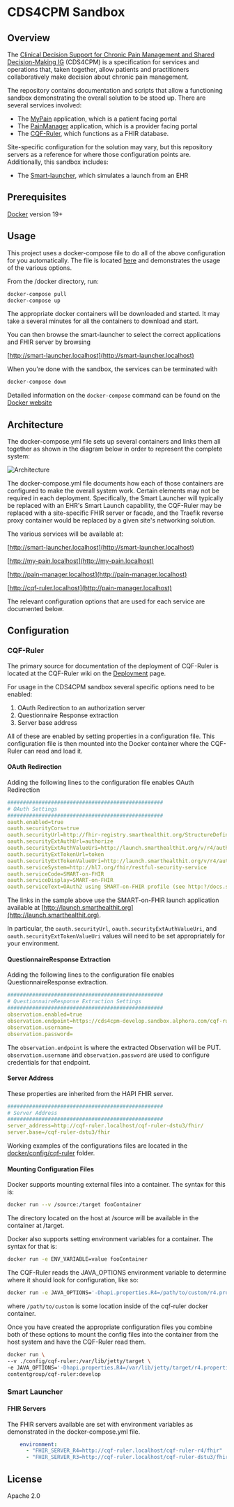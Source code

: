 # CDS4CPM Sandbox

## Overview

The [Clinical Decision Support for Chronic Pain Management and Shared Decision-Making IG](https://github.com/cqframework/cds4cpm) (CDS4CPM) is a specification for services and operations that, taken together, allow patients and practitioners collaboratively make decision about chronic pain management.

The repository contains documentation and scripts that allow a functioning sandbox demonstrating the overall solution to be stood up. There are several services involved:

* The [MyPain](https://github.com/cqframework/cds4cpm-mypain) application, which is a patient facing portal
* The [PainManager](https://github.com/cqframework/cds4cpm-mypain) application, which is a provider facing portal
* The [CQF-Ruler](https://github.com/DBCG/cqf-ruler), which functions as a FHIR database.

Site-specific configuration for the solution may vary, but this repository servers as a reference for where those configuration points are. Additionally, this sandbox includes:

* The [Smart-launcher](https://github.com/cqframework/smart-launcher), which simulates a launch from an EHR

## Prerequisites

[Docker](https://docs.docker.com/get-docker/) version 19+

## Usage

This project uses a docker-compose file to do all of the above configuration for you automatically. The file is located [here](docker/docker-compose.yml) and demonstrates the usage of the various options.

From the /docker directory, run:

```bash
docker-compose pull
docker-compose up
```

The appropriate docker containers will be downloaded and started. It may take a several minutes for all the containers to download and start.

You can then browse the smart-launcher to select the correct applications and FHIR server by browsing

[http://smart-launcher.localhost](http://smart-launcher.localhost)

When you're done with the sandbox, the services can be terminated with

```bash
docker-compose down
```

Detailed information on the `docker-compose` command can be found on the [Docker website](https://docs.docker.com/compose/)

## Architecture

The docker-compose.yml file sets up several containers and links them all together as shown in the diagram below in order to represent the complete system:

![Architecture](assets/architecture.drawio.svg)

The docker-compose.yml file documents how each of those containers are configured to make the overall system work. Certain elements may not be required in each deployment. Specifically, the Smart Launcher will typically be replaced with an EHR's Smart Launch capability, the CQF-Ruler may be replaced with a site-specific FHIR server or facade, and the Traefik reverse proxy container would be replaced by a given site's networking solution.

The various services will be available at:

[http://smart-launcher.localhost](http://smart-launcher.localhost)

[http://my-pain.localhost](http://my-pain.localhost)

[http://pain-manager.localhost](http://pain-manager.localhost)

[http://cqf-ruler.localhost](http://pain-manager.localhost)

The relevant configuration options that are used for each service are documented below.

## Configuration

### CQF-Ruler

The primary source for documentation of the deployment of CQF-Ruler
 is located at the CQF-Ruler wiki on the [Deployment](https://github.com/DBCG/cqf-ruler/wiki/Deployment) page.

For usage in the CDS4CPM sandbox several specific options need to be enabled:

1. OAuth Redirection to an authorization server
2. Questionnaire Response extraction
3. Server base address

All of these are enabled by setting properties in a configuration file. This configuration file is then mounted into the Docker container where the CQF-Ruler can read and load it.

#### OAuth Redirection

Adding the following lines to the configuration file enables OAuth Redirection

```yaml
##################################################
# OAuth Settings
##################################################
oauth.enabled=true
oauth.securityCors=true
oauth.securityUrl=http://fhir-registry.smarthealthit.org/StructureDefinition/oauth-uris
oauth.securityExtAuthUrl=authorize
oauth.securityExtAuthValueUri=http://launch.smarthealthit.org/v/r4/auth/authorize
oauth.securityExtTokenUrl=token
oauth.securityExtTokenValueUri=http://launch.smarthealthit.org/v/r4/auth/token
oauth.serviceSystem=http://hl7.org/fhir/restful-security-service
oauth.serviceCode=SMART-on-FHIR
oauth.serviceDisplay=SMART-on-FHIR
oauth.serviceText=OAuth2 using SMART-on-FHIR profile (see http:?/docs.smarthealthit.org)
```

The links in the sample above use the SMART-on-FHIR launch application available at [http://launch.smarthealthit.org](http://launch.smarthealthit.org).

In particular, the `oauth.securityUrl`, `oauth.securityExtAuthValueUri`, and `oauth.securityExtTokenValueUri` values will need to be set appropriately for your environment.

#### QuestionnaireResponse Extraction

Adding the following lines to the configuration file enables QuestionnaireResponse extraction.

```yaml
##################################################
# QuestionnaireResponse Extraction Settings
##################################################
observation.enabled=true
observation.endpoint=https://cds4cpm-develop.sandbox.alphora.com/cqf-ruler-r4/fhir
observation.username=
observation.password=
```

The `observation.endpoint` is where the extracted Observation will be PUT. `observation.username` and `observation.password` are used to configure credentials for that endpoint.

#### Server Address

These properties are inherited from the HAPI FHIR server.

```yaml
##################################################
# Server Address
##################################################
server_address=http://cqf-ruler.localhost/cqf-ruler-dstu3/fhir/
server.base=/cqf-ruler-dstu3/fhir
```

Working examples of the configurations files are located in the [docker/config/cqf-ruler](docker/config/cqf-ruler) folder.

#### Mounting Configuration Files

Docker supports mounting external files into a container. The syntax for this is:

```bash
docker run --v /source:/target fooContainer
```

The directory located on the host at /source will be available in the container at /target.

Docker also supports setting environment variables for a container. The syntax for that is:

```bash
docker run -e ENV_VARIABLE=value fooContainer
```

The CQF-Ruler reads the JAVA_OPTIONS environment variable to determine where it should look for configuration, like so:

```bash
docker run -e JAVA_OPTIONS='-Dhapi.properties.R4=/path/to/custom/r4.properties, -Dhapi.properties.DSTU3=/path/to/custom/dstu3.properties'
```

where `/path/to/custom` is some location inside of the cqf-ruler docker container.

Once you have created the appropriate configuration files you combine both of these options to mount the config files into the container from the host system and have the CQF-Ruler read them.

```bash
docker run \
--v ./config/cqf-ruler:/var/lib/jetty/target \
-e JAVA_OPTIONS='-Dhapi.properties.R4=/var/lib/jetty/target/r4.properties, -Dhapi.properties.DSTU3=/var/lib/jetty/target/dstu3.properties' \
contentgroup/cqf-ruler:develop
```

### Smart Launcher

#### FHIR Servers

The FHIR servers available are set with environment variables as demonstrated in the docker-compose.yml file.

```yaml
    environment: 
      - "FHIR_SERVER_R4=http://cqf-ruler.localhost/cqf-ruler-r4/fhir"
      - "FHIR_SERVER_R3=http://cqf-ruler.localhost/cqf-ruler-dstu3/fhir"
```

## License

Apache 2.0
